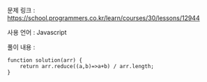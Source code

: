 문제 링크 : https://school.programmers.co.kr/learn/courses/30/lessons/12944

사용 언어 : Javascript

풀이 내용 :

```
function solution(arr) {
    return arr.reduce((a,b)=>a+b) / arr.length;
}
```